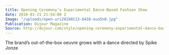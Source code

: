 ```yaml
---
title: Opening Ceremony’s Experimental Dance-Based Fashion Show
date: 2018-01-21 21:54:00 Z
Image: "/uploads/open-uri20180113-6416-oua5n0.jpg"
Publication: Dujour Magazine
Source: http://dujour.com/style/opening-ceremony-experimental-dance-based-fashion-show-spike-jonze/
---
```


The brand’s out-of-the-box oeuvre grows with a dance directed by Spike Jonze
